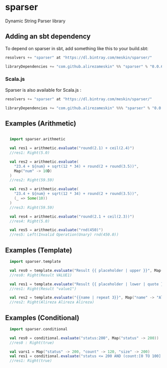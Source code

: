 # sparser
Dynamic String Parser library

## Adding an sbt dependency
To depend on sparser in sbt, add something like this to your build.sbt:

```scala
resolvers += "sparser" at "https://dl.bintray.com/meskin/sparser/"

libraryDependencies += "com.github.alirezameskin" %% "sparser" % "0.0.6"
```
### Scala.js
Sparser is also available for Scala.js :

```scala
resolvers += "sparser" at "https://dl.bintray.com/meskin/sparser/"

libraryDependencies += "com.github.alirezameskin" %%% "sparser" % "0.0.6"
```


## Examples (Arithmetic)
```scala

  import sparser.arithmetic

  val res1 = arithmetic.evaluate("round(2.1) + ceil(2.4)")
  //res1: Right(5.0)

  val res2 = arithmetic.evaluate(
    "23.4 + ${num} + sqrt(12 * 34) + round(2 + round(3.5))",
    Map("num" -> 10D)
  )
  //res2: Right(59.59)

  val res3 = arithmetic.evaluate(
    "23.4 + ${num} + sqrt(12 * 34) + round(2 + round(3.5))",
    (_ => Some(10))
  )
  //res3: Right(59.59)

  val res4 = arithmetic.evaluate("round(2.1 + ceil(2.3))")
  //res4: Right(5.0)

  val res5 = arithmetic.evaluate("rnd(450)")
  //res5: Left(Invalid Operation(Unary) rnd(450.0))
```

## Examples (Template)
```scala
  import sparser.template

  val res0 = template.evaluate("Result {{ placeholder | upper }}", Map("placeholder" -> "value1"))
  //res0: Right(Result VALUE1)

  val res1 = template.evaluate("Result {{ placeholder | lower | quote }}", Map("placeholder" -> "value1"))
  //res1: Right(Result "value1")

  val res2 = template.evaluate("{{name | repeat 3}}", Map("name" -> "Alireza "))
  //res2: Right(Alireza Alireza Alireza)
```

## Examples (Conditional)
```scala
  import sparser.conditional

  val res0 = conditional.evaluate("status:200", Map("status" -> 200))
  //res0 : Right(true)

  val vars1 = Map("status" -> 200, "count" -> 120, "size" -> 200)
  val res1 = conditional.evaluate("status <= 200 AND (count:[0 TO 100] OR size:200)", vars1)
  //res1: Right(true)

```
